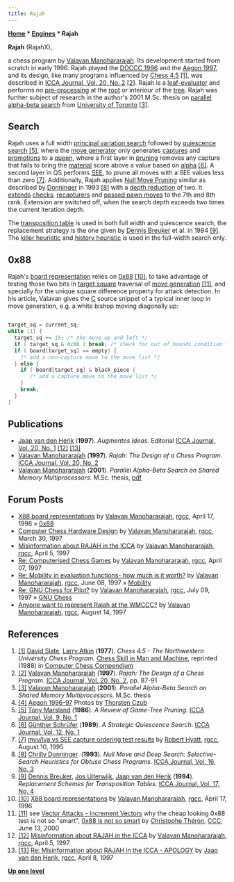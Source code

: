 ```yaml
---
title: Rajah
---
```

**[Home](Home "Home") \* [Engines](Engines "Engines") \* Rajah**


**Rajah** (RajahX),  

a chess program by [Valavan Manohararajah](Valavan_Manohararajah "Valavan Manohararajah"). Its development started from scratch in early 1996. Rajah played the [DOCCC 1996](DOCCC_1996 "DOCCC 1996") and the [Aegon 1997](Aegon_1997 "Aegon 1997"), and its design, like many programs influenced by [Chess 4.5](Chess_(Program) "Chess (Program)") <a id="cite-note-1" href="#cite-ref-1">[1]</a>, was described in [ICCA Journal, Vol. 20, No. 2](ICGA_Journal#20_2 "ICGA Journal") <a id="cite-note-2" href="#cite-ref-2">[2]</a>. Rajah is a [leaf-evaluator](Evaluation "Evaluation") and performs no [pre-processing](Piece-Square_Tables#Preprocessing "Piece-Square Tables") at the [root](Root "Root") or interiour of the [tree](Search_Tree "Search Tree"). Rajah was further subject of research in the author's 2001 M.Sc. thesis on [parallel alpha-beta search](Parallel_Search "Parallel Search") from [University of Toronto](University_of_Toronto "University of Toronto") <a id="cite-note-3" href="#cite-ref-3">[3]</a>.



## Search


Rajah uses a full width [principal variation search](Principal_Variation_Search "Principal Variation Search") followed by [quiescence search](Quiescence_Search "Quiescence Search") <a id="cite-note-5" href="#cite-ref-5">[5]</a>, where the [move generator](Move_Generation "Move Generation") only generates [captures](Captures "Captures") and [promotions](Promotions "Promotions") to a [queen](Queen "Queen"), where a first layer in [pruning](Pruning "Pruning") removes any capture that fails to bring the [material](Material "Material") score above a value based on [alpha](Alpha "Alpha") <a id="cite-note-6" href="#cite-ref-6">[6]</a>. A second layer in QS performs [SEE](Static_Exchange_Evaluation "Static Exchange Evaluation"), to prune all moves with a SEE values less than zero <a id="cite-note-7" href="#cite-ref-7">[7]</a>. Additionally, Rajah applies [Null Move Pruning](Null_Move_Pruning "Null Move Pruning") similar as described by [Donninger](Chrilly_Donninger "Chrilly Donninger") in 1993 <a id="cite-note-8" href="#cite-ref-8">[8]</a> with a [depth reduction](Depth_Reduction_R "Depth Reduction R") of two. It [extends](Extensions "Extensions") [checks](Check_Extensions "Check Extensions"), [recapturers](Recapture_Extensions "Recapture Extensions") and [passed pawn moves](Passed_Pawn_Extensions "Passed Pawn Extensions") to the 7th and 8th rank. Extension are switched off, when the search depth exceeds two times the current iteration depth.


The [transposition table](Transposition_Table "Transposition Table") is used in both full width and quiescence search, the replacement strategy is the one given by [Dennis Breuker](Dennis_Breuker "Dennis Breuker") et al. in 1994 <a id="cite-note-9" href="#cite-ref-9">[9]</a>. The [killer heuristic](Killer_Heuristic "Killer Heuristic") and [history heuristic](History_Heuristic "History Heuristic") is used in the full-width search only.




## 0x88


Rajah's [board representation](Board_Representation "Board Representation") relies on [0x88](0x88 "0x88") <a id="cite-note-10" href="#cite-ref-10">[10]</a>, to take advantage of testing those two bits in [target square](Target_Square "Target Square") traversal of [move generation](Move_Generation "Move Generation") <a id="cite-note-11" href="#cite-ref-11">[11]</a>, and specially for the unique square difference property for attack detection. In his article, Valavan gives the [C](C "C") source snippet of a typical inner loop in move generation, e.g. a white bishop moving diagonally up:




```C++

target_sq = current_sq;
while (1) {
  target_sq += 15; /* the move up and left */
  if ( target_sq & 0x88 ) break; /* check for out of bounds condition */
  if ( board[target_sq] == empty) {
    /* add a non-capture move to the move list */
  } else {
    if ( board[target_sq] & black_piece {
       /* add a capture move to the move list */
    }
    break;
  }
}

```

## Publications


* [Jaap van den Herik](Jaap_van_den_Herik "Jaap van den Herik") (**1997**). *Augmentes Ideas*. Editorial [ICCA Journal, Vol. 20, No. 1](ICGA_Journal#20_1 "ICGA Journal") <a id="cite-note-12" href="#cite-ref-12">[12]</a> <a id="cite-note-13" href="#cite-ref-13">[13]</a>
* [Valavan Manohararajah](Valavan_Manohararajah "Valavan Manohararajah") (**1997**). *Rajah: The Design of a Chess Program.* [ICCA Journal, Vol. 20, No. 2](ICGA_Journal#20_2 "ICGA Journal")
* [Valavan Manohararajah](Valavan_Manohararajah "Valavan Manohararajah") (**2001**). *Parallel Alpha-Beta Search on Shared Memory Multiprocessors*. M.Sc. thesis, [pdf](http://www.top-5000.nl/ps/Parallel%20Alpha-Beta%20Search%20on%20Shared%20Memory%20Multiprocessors.pdf)


## Forum Posts


* [X88 board representations](http://groups.google.com/group/rec.games.chess.computer/browse_frm/thread/ab3b34d5716dffa2) by [Valavan Manohararajah](Valavan_Manohararajah "Valavan Manohararajah"), [rgcc](Computer_Chess_Forums "Computer Chess Forums"), April 17, 1996 » [0x88](0x88 "0x88")
* [Computer Chess Hardware Design](http://groups.google.com/group/rec.games.chess.computer/browse_frm/thread/83a6d26294a5ef99) by [Valavan Manohararajah](Valavan_Manohararajah "Valavan Manohararajah"), [rgcc](Computer_Chess_Forums "Computer Chess Forums"), March 30, 1997
* [Misinformation about RAJAH in the ICCA](http://groups.google.com/group/rec.games.chess.computer/browse_frm/thread/36325d4b7bb0eea4) by [Valavan Manohararajah](Valavan_Manohararajah "Valavan Manohararajah"), [rgcc](Computer_Chess_Forums "Computer Chess Forums"), April 5, 1997
* [Re: Computerised Chess Games](http://groups.google.com/group/rec.games.chess.computer/msg/10c8fd07bc7f5d9a) by [Valavan Manohararajah](Valavan_Manohararajah "Valavan Manohararajah"), [rgcc](Computer_Chess_Forums "Computer Chess Forums"), April 07, 1997
* [Re: Mobility in evaluation functions- how much is it worth?](http://groups.google.com/group/rec.games.chess.computer/msg/cd5a7d7973636ca9) by [Valavan Manohararajah](Valavan_Manohararajah "Valavan Manohararajah"), [rgcc](Computer_Chess_Forums "Computer Chess Forums"), June 08, 1997 » [Mobility](Mobility "Mobility")
* [Re: GNU Chess for Pilot?](http://groups.google.com/group/comp.sys.palmtops/msg/fc370f4de81410ce) by [Valavan Manohararajah](Valavan_Manohararajah "Valavan Manohararajah"), [rgcc](Computer_Chess_Forums "Computer Chess Forums"), July 09, 1997 » [GNU Chess](GNU_Chess "GNU Chess")
* [Anyone want to represent Rajah at the WMCCC?](http://groups.google.com/group/rec.games.chess.computer/browse_frm/thread/fd1158b39a3fb7f5) by [Valavan Manohararajah](Valavan_Manohararajah "Valavan Manohararajah"), [rgcc](Computer_Chess_Forums "Computer Chess Forums"), August 14, 1997


## References


1. <a id="cite-ref-1" href="#cite-note-1">[1]</a> [David Slate](David_Slate "David Slate"), [Larry Atkin](Larry_Atkin "Larry Atkin") (**1977**). *Chess 4.5 - The Northwestern University Chess Program.* [Chess Skill in Man and Machine](Chess_Skill_in_Man_and_Machine "Chess Skill in Man and Machine"), reprinted (1988) in [Computer Chess Compendium](Computer_Chess_Compendium "Computer Chess Compendium")
2. <a id="cite-ref-2" href="#cite-note-2">[2]</a> [Valavan Manohararajah](Valavan_Manohararajah "Valavan Manohararajah") (**1997**). *Rajah: The Design of a Chess Program.* [ICCA Journal, Vol. 20, No. 2](ICGA_Journal#20_2 "ICGA Journal"), pp. 87-91
3. <a id="cite-ref-3" href="#cite-note-3">[3]</a> [Valavan Manohararajah](Valavan_Manohararajah "Valavan Manohararajah") (**2001**). *Parallel Alpha-Beta Search on Shared Memory Multiprocessors*. M.Sc. thesis
4. <a id="cite-ref-4" href="#cite-note-4">[4]</a> [Aegon 1996-97](http://www.thorstenczub.de/aegon.html) Photos by [Thorsten Czub](Thorsten_Czub "Thorsten Czub")
5. <a id="cite-ref-5" href="#cite-note-5">[5]</a> [Tony Marsland](Tony_Marsland "Tony Marsland") (**1986**). *A Review of Game-Tree Pruning.* [ICCA Journal, Vol. 9, No. 1](ICGA_Journal#9_1 "ICGA Journal")
6. <a id="cite-ref-6" href="#cite-note-6">[6]</a> [Günther Schrüfer](G%C3%BCnther_Schr%C3%BCfer "Günther Schrüfer") (**1989**). *A Strategic Quiescence Search*. [ICCA Journal, Vol. 12, No. 1](ICGA_Journal#12_1 "ICGA Journal")
7. <a id="cite-ref-7" href="#cite-note-7">[7]</a> [mvv/lva vs SEE capture ordering test results](http://groups.google.com/group/rec.games.chess.computer/browse_frm/thread/1fa5e36362f5dde4) by [Robert Hyatt](Robert_Hyatt "Robert Hyatt"), [rgcc](Computer_Chess_Forums "Computer Chess Forums"), August 10, 1995
8. <a id="cite-ref-8" href="#cite-note-8">[8]</a> [Chrilly Donninger](Chrilly_Donninger "Chrilly Donninger"). (**1993**). *Null Move and Deep Search: Selective-Search Heuristics for Obtuse Chess Programs.* [ICCA Journal, Vol. 16, No. 3](ICGA_Journal#16_3 "ICGA Journal")
9. <a id="cite-ref-9" href="#cite-note-9">[9]</a> [Dennis Breuker](Dennis_Breuker "Dennis Breuker"), [Jos Uiterwijk](Jos_Uiterwijk "Jos Uiterwijk"), [Jaap van den Herik](Jaap_van_den_Herik "Jaap van den Herik") (**1994**). *Replacement Schemes for Transposition Tables*. [ICCA Journal, Vol. 17, No. 4](ICGA_Journal#17_4 "ICGA Journal")
10. <a id="cite-ref-10" href="#cite-note-10">[10]</a> [X88 board representations](http://groups.google.com/group/rec.games.chess.computer/browse_frm/thread/ab3b34d5716dffa2) by [Valavan Manohararajah](Valavan_Manohararajah "Valavan Manohararajah"), [rgcc](Computer_Chess_Forums "Computer Chess Forums"), April 17, 1996
11. <a id="cite-ref-11" href="#cite-note-11">[11]</a> see [Vector Attacks - Increment Vectors](Vector_Attacks#IncrementVectors "Vector Attacks") why the cheap looking 0x88 test is not so "smart", [0x88 is not so smart](https://www.stmintz.com/ccc/index.php?id=114438) by [Christophe Théron](Christophe_Th%C3%A9ron "Christophe Théron"), [CCC](Computer_Chess_Forums "Computer Chess Forums"), June 13, 2000
12. <a id="cite-ref-12" href="#cite-note-12">[12]</a> [Misinformation about RAJAH in the ICCA](http://groups.google.com/group/rec.games.chess.computer/browse_frm/thread/36325d4b7bb0eea4#) by [Valavan Manohararajah](Valavan_Manohararajah "Valavan Manohararajah"), [rgcc](Computer_Chess_Forums "Computer Chess Forums"), April 5, 1997
13. <a id="cite-ref-13" href="#cite-note-13">[13]</a> [Re: Misinformation about RAJAH in the ICCA - APOLOGY](http://groups.google.com/group/rec.games.chess.computer/msg/47916b5f26aee711) by [Jaap van den Herik](Jaap_van_den_Herik "Jaap van den Herik"), [rgcc](Computer_Chess_Forums "Computer Chess Forums"), April 8, 1997

**[Up one level](Engines "Engines")**







 
